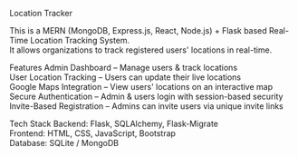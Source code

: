 Location Tracker 

This is a MERN (MongoDB, Express.js, React, Node.js) + Flask based Real-Time Location Tracking System.  
It allows organizations to track registered users' locations in real-time.  

Features
Admin Dashboard – Manage users & track locations  
User Location Tracking – Users can update their live locations  
Google Maps Integration – View users' locations on an interactive map  
Secure Authentication – Admin & users login with session-based security  
Invite-Based Registration – Admins can invite users via unique invite links  

Tech Stack
Backend: Flask, SQLAlchemy, Flask-Migrate  
Frontend: HTML, CSS, JavaScript, Bootstrap  
Database: SQLite / MongoDB  



